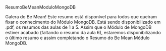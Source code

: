 ResumoBeMeanModuloMongoDB

Galera do Be Mean!
Este resumo está disponível para todos que queiram fixar o conhecimento do Módulo MongoDB.
Está sendo disponibilizado em .pdf, os resumos das aulas de 1 a 5.
Assim que o Módulo de MongoDB estiver acabado (faltando o resumo da aula 6), estaremos disponibilizando o último resumo e assim completando o Resumo do Be Mean Módulo MongoDB.
